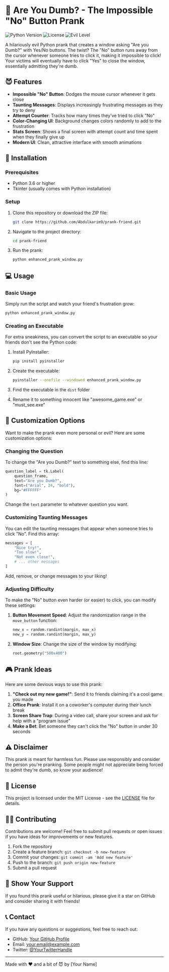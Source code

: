 # 🤡 Are You Dumb? - The Impossible "No" Button Prank

![Python Version](https://img.shields.io/badge/python-3.6%2B-blue)
![License](https://img.shields.io/badge/license-MIT-green)
![Evil Level](https://img.shields.io/badge/evil%20level-maximum-red)

A hilariously evil Python prank that creates a window asking "Are you Dumb?" with Yes/No buttons. The twist? The "No" button runs away from the cursor whenever someone tries to click it, making it impossible to click! Your victims will eventually have to click "Yes" to close the window, essentially admitting they're dumb.


## 😈 Features

- **Impossible "No" Button**: Dodges the mouse cursor whenever it gets close
- **Taunting Messages**: Displays increasingly frustrating messages as they try to deny
- **Attempt Counter**: Tracks how many times they've tried to click "No"
- **Color-Changing UI**: Background changes colors randomly to add to the frustration
- **Stats Screen**: Shows a final screen with attempt count and time spent when they finally give up
- **Modern UI**: Clean, attractive interface with smooth animations

## 🚀 Installation

### Prerequisites
- Python 3.6 or higher
- Tkinter (usually comes with Python installation)

### Setup

1. Clone this repository or download the ZIP file:
   ```bash
   git clone https://github.com/Abdulkarim9/prank-friend.git
   ```

2. Navigate to the project directory:
   ```bash
   cd prank-friend
   ```

3. Run the prank:
   ```bash
   python enhanced_prank_window.py
   ```

## 💻 Usage

### Basic Usage

Simply run the script and watch your friend's frustration grow:

```bash
python enhanced_prank_window.py
```

### Creating an Executable

For extra sneakiness, you can convert the script to an executable so your friends don't see the Python code:

1. Install PyInstaller:
   ```bash
   pip install pyinstaller
   ```

2. Create the executable:
   ```bash
   pyinstaller --onefile --windowed enhanced_prank_window.py
   ```

3. Find the executable in the `dist` folder

4. Rename it to something innocent like "awesome_game.exe" or "must_see.exe"

## 🔧 Customization Options

Want to make the prank even more personal or evil? Here are some customization options:

### Changing the Question

To change the "Are you Dumb?" text to something else, find this line:
```python
question_label = tk.Label(
    question_frame, 
    text="Are you Dumb?", 
    font=("Arial", 24, "bold"),
    bg="#FFFFFF"
)
```

Change the `text` parameter to whatever question you want.

### Customizing Taunting Messages

You can edit the taunting messages that appear when someone tries to click "No". Find this array:

```python
messages = [
    "Nice try!",
    "Too slow!",
    "Not even close!",
    # ... other messages
]
```

Add, remove, or change messages to your liking!

### Adjusting Difficulty

To make the "No" button even harder (or easier) to click, you can modify these settings:

1. **Button Movement Speed**: Adjust the randomization range in the `move_button` function:
   ```python
   new_x = random.randint(margin, max_x)
   new_y = random.randint(margin, max_y)
   ```

2. **Window Size**: Change the size of the window by modifying:
   ```python
   root.geometry("500x400")
   ```

## 🎮 Prank Ideas

Here are some devious ways to use this prank:

1. **"Check out my new game!"**: Send it to friends claiming it's a cool game you made
2. **Office Prank**: Install it on a coworker's computer during their lunch break
3. **Screen Share Trap**: During a video call, share your screen and ask for help with a "program issue"
4. **Make a Bet**: Bet someone they can't click the "No" button in under 30 seconds

## ⚠️ Disclaimer

This prank is meant for harmless fun. Please use responsibly and consider the person you're pranking. Some people might not appreciate being forced to admit they're dumb, so know your audience!

## 📝 License

This project is licensed under the MIT License - see the [LICENSE](LICENSE) file for details.

## 🙋‍♀️ Contributing

Contributions are welcome! Feel free to submit pull requests or open issues if you have ideas for improvements or new features.

1. Fork the repository
2. Create a feature branch: `git checkout -b new-feature`
3. Commit your changes: `git commit -am 'Add new feature'`
4. Push to the branch: `git push origin new-feature`
5. Submit a pull request

## 🌟 Show Your Support

If you found this prank useful or hilarious, please give it a star on GitHub and consider sharing it with friends!

## 📞 Contact

If you have any questions or suggestions, feel free to reach out:

- GitHub: [Your GitHub Profile](https://github.com/yourusername)
- Email: your.email@example.com
- Twitter: [@YourTwitterHandle](https://twitter.com/yourtwitterhandle)

---

Made with ❤️ and a bit of 😈 by [Your Name] 
